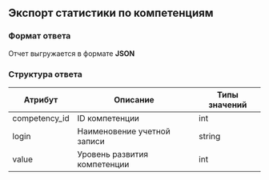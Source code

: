 ## Экспорт статистики по компетенциям
### Формат ответа
Отчет выгружается в формате **JSON**
### Структура ответа
| Атрибут |Описание| Типы значений |
| -------| ----- | ---- |
| competency_id | ID компетенции | int |
| login | Наименовение учетной записи | string |
| value | Уровень развития компетенции | int |